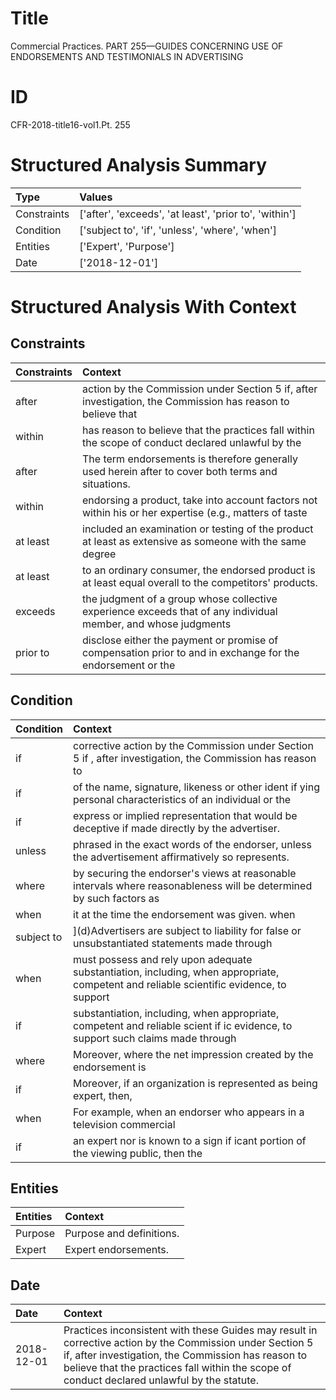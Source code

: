 # Title

 Commercial Practices. PART 255—GUIDES CONCERNING USE OF ENDORSEMENTS AND TESTIMONIALS IN ADVERTISING


# ID

 CFR-2018-title16-vol1.Pt. 255


# Structured Analysis Summary

| Type        | Values                                                 |
|:------------|:-------------------------------------------------------|
| Constraints | ['after', 'exceeds', 'at least', 'prior to', 'within'] |
| Condition   | ['subject to', 'if', 'unless', 'where', 'when']        |
| Entities    | ['Expert', 'Purpose']                                  |
| Date        | ['2018-12-01']                                         |


# Structured Analysis With Context

 


## Constraints

| Constraints   | Context                                                                                                        |
|:--------------|:---------------------------------------------------------------------------------------------------------------|
| after         | action by the Commission under Section 5 if, after investigation, the Commission has reason to believe that    |
| within        | has reason to believe that the practices fall within the scope of conduct declared unlawful by the             |
| after         | The term endorsements is therefore generally used herein after  to cover both terms and situations.            |
| within        | endorsing a product, take into account factors not within his or her expertise (e.g., matters of taste         |
| at least      | included an examination or testing of the product at least as extensive as someone with the same degree        |
| at least      | to an ordinary consumer, the endorsed product is at least  equal overall to the competitors' products.         |
| exceeds       | the judgment of a group whose collective experience exceeds that of any individual member, and whose judgments |
| prior to      | disclose either the payment or promise of compensation prior to and in exchange for the endorsement or the     |


## Condition

| Condition   | Context                                                                                                                                 |
|:------------|:----------------------------------------------------------------------------------------------------------------------------------------|
| if          | corrective action by the Commission under Section 5 if , after investigation, the Commission has reason to                              |
| if          | of the name, signature, likeness or other ident if ying personal characteristics of an individual or the                                |
| if          | express or implied representation that would be deceptive if  made directly by the advertiser.                                          |
| unless      | phrased in the exact words of the endorser, unless  the advertisement affirmatively so represents.                                      |
| where       | by securing the endorser's views at reasonable intervals where reasonableness will be determined by such factors as                     |
| when        | it at the time the endorsement was given. when                                                                                          |
| subject to  | ](d)Advertisers are  subject to liability for false or unsubstantiated statements made through                                          |
| when        | must possess and rely upon adequate substantiation, including, when appropriate, competent and reliable scientific evidence, to support |
| if          | substantiation, including, when appropriate, competent and reliable scient if ic evidence, to support such claims made through          |
| where       | Moreover,  where the net impression created by the endorsement is                                                                       |
| if          | Moreover,  if an organization is represented as being expert, then,                                                                     |
| when        | For example,  when an endorser who appears in a television commercial                                                                   |
| if          | an expert nor is known to a sign if icant portion of the viewing public, then the                                                       |


## Entities

| Entities   | Context                   |
|:-----------|:--------------------------|
| Purpose    | Purpose  and definitions. |
| Expert     | Expert  endorsements.     |


## Date

| Date       | Context                                                                                                                                                                                                                                                        |
|:-----------|:---------------------------------------------------------------------------------------------------------------------------------------------------------------------------------------------------------------------------------------------------------------|
| 2018-12-01 | Practices inconsistent with these Guides may result in corrective action by the Commission under Section 5 if, after investigation, the Commission has reason to believe that the practices fall within the scope of conduct declared unlawful by the statute. |



